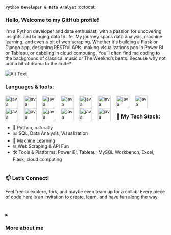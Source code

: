 **`Python Developer & Data Analyst`** :octocat:
### Hello, Welcome to my GitHub profile!

I'm a Python developer and data enthusiast, with a passion for uncovering insights and bringing data to life. My journey spans data analysis, machine learning, and even a bit of web scraping. Whether it's building a Flask or Django app, designing RESTful APIs, making visualizations pop in Power BI or Tableau, or dabbling in cloud computing.
You’ll often find me coding to the background of classical music or The Weeknd’s beats. Because why not add a bit of drama to the code?

  ![Alt Text](https://media.giphy.com/media/3iyKHMIKg5VWG6qHUm/giphy.gif)



### Languages & tools:

<img align="left" alt="java" width="40px" style="padding-right:15px;" src="https://cdn.jsdelivr.net/gh/devicons/devicon@latest/icons/python/python-original.svg">
<img align="left" alt="java" width="40px" style="padding-right:15px;" src="https://cdn.jsdelivr.net/gh/devicons/devicon@latest/icons/mysql/mysql-original-wordmark.svg">
<img align="left" alt="java" width="40px" style="padding-right:15px;" src="https://cdn.jsdelivr.net/gh/devicons/devicon@latest/icons/git/git-original-wordmark.svg">


<img align="left" alt="java" width="40px" style="padding-right:15px;" src="https://cdn.jsdelivr.net/gh/devicons/devicon@latest/icons/flask/flask-original-wordmark.svg">

<img align="left" alt="java" width="40px" style="padding-right:15px;" src="https://cdn.jsdelivr.net/gh/devicons/devicon@latest/icons/fastapi/fastapi-original.svg">
<img align="left" alt="java" width="40px" style="padding-right:15px;" src="https://cdn.jsdelivr.net/gh/devicons/devicon@latest/icons/django/django-plain.svg">

<img align="left" alt="java" width="40px" style="padding-right:15px;" src="https://cdn.jsdelivr.net/gh/devicons/devicon@latest/icons/amazonwebservices/amazonwebservices-original-wordmark.svg">

<img align="left" alt="java" width="40px" style="padding-right:15px;" src="https://cdn.jsdelivr.net/gh/devicons/devicon@latest/icons/anaconda/anaconda-original.svg">
<img align="left" alt="java" width="40px" style="padding-right:15px;" src="https://cdn.jsdelivr.net/gh/devicons/devicon@latest/icons/javascript/javascript-original.svg">

<img align="left" alt="java" width="40px" style="padding-right:15px;" src="https://cdn.jsdelivr.net/gh/devicons/devicon@latest/icons/html5/html5-original.svg">
<img align="left" alt="java" width="40px" style="padding-right:15px;" src="https://cdn.jsdelivr.net/gh/devicons/devicon@latest/icons/css3/css3-original.svg">


<img align="left" alt="java" width="40px" style="padding-right:15px;" src="https://cdn.jsdelivr.net/gh/devicons/devicon@latest/icons/visualstudio/visualstudio-original.svg">
<img align="left" alt="java" width="40px" style="padding-right:15px;" src="https://cdn.jsdelivr.net/gh/devicons/devicon@latest/icons/googlecloud/googlecloud-plain.svg">
<img align="left" alt="java" width="40px" style="padding-right:15px;" src="https://cdn.jsdelivr.net/gh/devicons/devicon@latest/icons/pycharm/pycharm-original.svg">

<br/>


#


### 🧩 My Tech Stack:
- 🐍 Python, naturally
- 📊 SQL, Data Analysis, Visualization
- 🤖 Machine Learning
- 🌐 Web Scraping & API Fun
- 🛠️ Tools & Platforms: Power BI, Tableau, MySQL Workbench, Excel, Flask, cloud computing
#
### 📫 Let’s Connect!
Feel free to explore, fork, and maybe even team up for a collab! Every piece of code here is an invitation to create, learn, and have fun along the way.
#
<details>
<summary><h3>More about me</h3></summary>
Hey there! I’m Nora, a Python developer and tech enthusiast from Egypt.
I’m a Computer Science Engineering grad with a passion for AI and data science. 
Specialize in Python development I've gained hands-on experience in various fields, from building machine learning models to web scraping, API handling, and cloud computing.
Coding is a fun adventure, especially when my cat keeps me company while I work.🐈
  
I’m always learning, experimenting, and ready to take on new challenges. So if you’re looking for someone who can mix coding with a bit of creativity, let’s connect!

